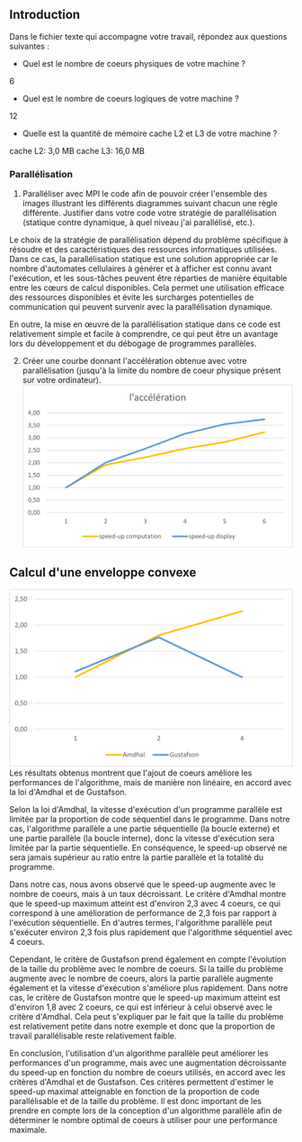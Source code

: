 ## Introduction

Dans le fichier texte qui accompagne votre travail, répondez aux questions suivantes :

- Quel est le nombre de coeurs physiques de votre machine ?

6

- Quel est le nombre de coeurs logiques de votre machine  ?

12

- Quelle est la quantité de mémoire cache L2 et L3 de votre machine ?

cache L2: 3,0 MB
cache L3: 16,0 MB


### Parallélisation
1. Paralléliser avec MPI le code afin de pouvoir créer l'ensemble des images illustrant les différents diagrammes suivant chacun une règle différente. Justifier dans votre code votre stratégie de parallélisation (statique contre dynamique, à quel niveau j'ai parallélisé, etc.).

Le choix de la stratégie de parallélisation dépend du problème spécifique à résoudre et des caractéristiques des ressources informatiques utilisées. Dans ce cas, la parallélisation statique est une solution appropriée car le nombre d'automates cellulaires à générer et à afficher est connu avant l'exécution, et les sous-tâches peuvent être réparties de manière équitable entre les cœurs de calcul disponibles. Cela permet une utilisation efficace des ressources disponibles et évite les surcharges potentielles de communication qui peuvent survenir avec la parallélisation dynamique.

En outre, la mise en œuvre de la parallélisation statique dans ce code est relativement simple et facile à comprendre, ce qui peut être un avantage lors du développement et du débogage de programmes parallèles.

2. Créer une courbe donnant l'accélération obtenue avec votre parallélisation (jusqu'à la limite du nombre de coeur physique présent sur votre ordinateur).
![l'accélération](speed-up.png "l'accélération")


## Calcul d'une enveloppe convexe
![le critère de Amdhal et de Gustafson.](AG.png "le critère de Amdhal et de Gustafson.")
Les résultats obtenus montrent que l'ajout de coeurs améliore les performances de l'algorithme, mais de manière non linéaire, en accord avec la loi d'Amdhal et de Gustafson.

Selon la loi d'Amdhal, la vitesse d'exécution d'un programme parallèle est limitée par la proportion de code séquentiel dans le programme. Dans notre cas, l'algorithme parallèle a une partie séquentielle (la boucle externe) et une partie parallèle (la boucle interne), donc la vitesse d'exécution sera limitée par la partie séquentielle. En conséquence, le speed-up observé ne sera jamais supérieur au ratio entre la partie parallèle et la totalité du programme.

Dans notre cas, nous avons observé que le speed-up augmente avec le nombre de coeurs, mais à un taux décroissant. Le critère d'Amdhal montre que le speed-up maximum atteint est d'environ 2,3 avec 4 coeurs, ce qui correspond à une amélioration de performance de 2,3 fois par rapport à l'exécution séquentielle. En d'autres termes, l'algorithme parallèle peut s'exécuter environ 2,3 fois plus rapidement que l'algorithme séquentiel avec 4 coeurs.

Cependant, le critère de Gustafson prend également en compte l'évolution de la taille du problème avec le nombre de coeurs. Si la taille du problème augmente avec le nombre de coeurs, alors la partie parallèle augmente également et la vitesse d'exécution s'améliore plus rapidement. Dans notre cas, le critère de Gustafson montre que le speed-up maximum atteint est d'environ 1,8 avec 2 coeurs, ce qui est inférieur à celui observé avec le critère d'Amdhal. Cela peut s'expliquer par le fait que la taille du problème est relativement petite dans notre exemple et donc que la proportion de travail parallélisable reste relativement faible.

En conclusion, l'utilisation d'un algorithme parallèle peut améliorer les performances d'un programme, mais avec une augmentation décroissante du speed-up en fonction du nombre de coeurs utilisés, en accord avec les critères d'Amdhal et de Gustafson. Ces critères permettent d'estimer le speed-up maximal atteignable en fonction de la proportion de code parallélisable et de la taille du problème. Il est donc important de les prendre en compte lors de la conception d'un algorithme parallèle afin de déterminer le nombre optimal de coeurs à utiliser pour une performance maximale.